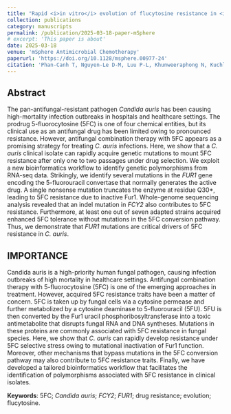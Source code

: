 ```yaml
---
title: "Rapid <i>in vitro</i> evolution of flucytosine resistance in <i>Candida auris</i>"
collection: publications
category: manuscripts
permalink: /publication/2025-03-18-paper-mSphere
# excerpt: 'This paper is about'
date: 2025-03-18
venue: 'mSphere Antimicrobial Chemotherapy'
paperurl: 'https://doi.org/10.1128/msphere.00977-24'
citation: 'Phan-Canh T, Nguyen-Le D-M, Luu P-L, Khunweeraphong N, Kuchler K. Rapid in vitro evolution of flucytosine resistance in Candida auris. mSphere. Published online March 18, 2025. doi:10.1128/msphere.00977-24'
---
```


## Abstract

The pan-antifungal-resistant pathogen _Candida auris_ has been causing high-mortality infection outbreaks in hospitals and healthcare settings. The prodrug 5-fluorocytosine (5FC) is one of four chemical entities, but its clinical use as an antifungal drug has been limited owing to pronounced resistance. However, antifungal combination therapy with 5FC appears as a promising strategy for treating _C. auris_ infections. Here, we show that a _C. auris_ clinical isolate can rapidly acquire genetic mutations to mount 5FC resistance after only one to two passages under drug selection. We exploit a new bioinformatics workflow to identify genetic polymorphisms from RNA-seq data. Strikingly, we identify several mutations in the _FUR1_ gene encoding the 5-fluorouracil convertase that normally generates the active drug. A single nonsense mutation truncates the enzyme at residue Q30*, leading to 5FC resistance due to inactive Fur1. Whole-genome sequencing analysis revealed that an indel mutation in _FCY2_ also contributes to 5FC resistance. Furthermore, at least one out of seven adapted strains acquired enhanced 5FC tolerance without mutations in the 5FC conversion pathway. Thus, we demonstrate that _FUR1_ mutations are critical drivers of 5FC resistance in _C. auris_.

## IMPORTANCE

Candida auris is a high-priority human fungal pathogen, causing infection outbreaks of high mortality in healthcare settings. Antifungal combination therapy with 5-fluorocytosine (5FC) is one of the emerging approaches in treatment. However, acquired 5FC resistance traits have been a matter of concern. 5FC is taken up by fungal cells via a cytosine permease and further metabolized by a cytosine deaminase to 5-fluorouracil (5FU). 5FU is then converted by the Fur1 uracil phosphoribosyltransferase into a toxic antimetabolite that disrupts fungal RNA and DNA syntheses. Mutations in these proteins are commonly associated with 5FC resistance in fungal species. Here, we show that _C. auris_ can rapidly develop resistance under 5FC selective stress owing to mutational inactivation of Fur1 function. Moreover, other mechanisms that bypass mutations in the 5FC conversion pathway may also contribute to 5FC resistance traits. Finally, we have developed a tailored bioinformatics workflow that facilitates the identification of polymorphisms associated with 5FC resistance in clinical isolates.

**Keywords**: 5FC; _Candida auris_; _FCY2_; _FUR1_; drug resistance; evolution; flucytosine.
